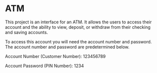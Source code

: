 # ATM
This project is an interface for an ATM. It allows the users to access their account and the ability to view, deposit, or withdraw from their checking and saving accounts.

To access this account you will need the account number and password.
The account number and password are predetermined below.

Account Number (Customer Number): 123456789

Account Password (PIN Number): 1234
